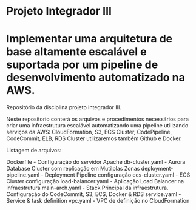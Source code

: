 # Projeto Integrador III
# Implementar uma arquitetura de base altamente escalável e suportada por um pipeline de desenvolvimento automatizado na AWS.
Repositório da disciplina projeto integrador III.

Neste repositorio conterá os arquivos e procedimentos necessários para criar uma infraestrutura escalável automatizando uma pipeline utilizando serviços da AWS: CloudFormation, S3, ECS Cluster, CodePipeline, CodeCommit, ELB, RDS Cluster utilizaremos também Github e Docker.

Listagem de arquivos:

Dockerfile - Configuração do servidor Apache
db-cluster.yaml - Aurora Database Cluster com replicação em Mutilplas Zonas
deployment-pipeline.yaml - Deployment Pipeline configuração
ecs-cluster.yaml - ECS Cluster configuração
load-balancer.yaml - Aplicação Load Balancer na infraestrutura 
main-arch.yaml - Stack Principal da infraestrutura. Configuração do CodeCommit, S3, ECS, Docker & RDS
service.yaml - Service & task definition 
vpc.yaml - VPC de definição no CloudFormation


